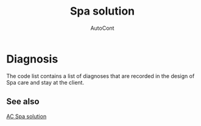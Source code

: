 ﻿---
    title: "Spa solution"
    author: AutoCont
    ms.date: 04/30/2018
    ms.topic: article
    ms.prod: dynamics-nav-2017
    ms.contentlocale: en
    ms.lasthandoff: 04/30/2018
---

# Diagnosis

The code list contains a list of diagnoses that are recorded in the design of Spa care and stay at the client.


## <a name="see-also"></a>See also
[AC Spa solution](ac-spa-solution.md)
